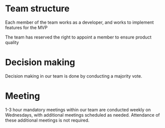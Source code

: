 
# Team structure

Each member of the team works as a developer, and works to implement features for the MVP

The team has reserved the right to appoint a member to ensure product quality

# Decision making

Decision making in our team is done by conducting a majority vote. 


# Meeting

1-3 hour mandatory meetings within our team are conducted weekly on Wednesdays, with additional meetings scheduled as needed. Attendance of these additional meetings is not required.